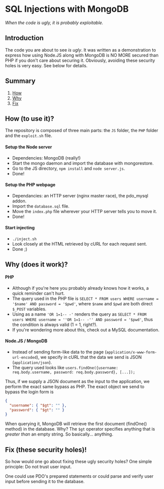 # SQL Injections with MongoDB

*When the code is ugly, it is probably exploitable.*

## Introduction

The code you are about to see *is ugly*. It was written as a demonstration to express how using Node.JS along with MongoDB is NO MORE secured than PHP if you don't care about securing it.
Obviously, avoiding these security holes is very easy. See below for details.

## Summary
1. [How](#how-to-use-it)
2. [Why](#why-does-it-work)
3. [Fix](#fix-these-security-holes)

## How (to use it)?
The repository is composed of three main parts: the `JS` folder, the `PHP` folder and the `exploit.sh` file.

#### Setup the Node server
* Dependencies: MongoDB (really!)
* Start the mongo daemon and import the database with mongorestore.
* Go to the JS directory, `npm install` and `node server.js`.
* Done!

#### Setup the PHP webpage
* Dependancies: an HTTP server (nginx master race), the pdo_mysql addon.
* Import the `database.sql` file.
* Move the `index.php` file wherever your HTTP server tells you to move it.
* Done!

#### Start injecting
* `./inject.sh`
* Look closely at the HTML retrieved by cURL for each request sent.
* Done ;)

## Why (does it work)?

#### PHP
* Although if you're here you probably already knows how it works, a quick reminder can't hurt.
* The query used in the PHP file is `SELECT * FROM users WHERE username = '$name' AND password = '$pwd'`, where `$name` and `$pwd` are both direct `$_POST` variables.
* Using as a name `'OR 1=1-- -'` renders the query as `SELECT * FROM users WHERE username = ''OR 1=1-- -'' AND password = '$pwd'`, thus the condition is always valid (1 = 1, right?).
* If you're wondering more about this, check out a MySQL documentation.

#### Node.JS / MongoDB
* Instead of sending form-like data to the page (`application/x-www-form-url-encoded`), we specify in cURL that the data we send is JSON (`application/json`).
* The query used looks like `users.findOne({username: req.body.username, password: req.body.password}, [...]);`

Thus, if we supply a JSON document as the input to the application, we perform the exact same bypass as PHP.
The exact object we send to bypass the login form is
```json
{
  "username": { "$gt": "" },
  "password": { "$gt": "" }
}
```

When querying it, MongoDB will retrieve the first document (findOne() method) in the database. Why? The `$gt` operator specifies anything that is *greater than* an empty string. So basically... anything.

## Fix (these security holes)!

So how would one go about fixing these ugly security holes? One simple principle: Do not trust user input.

One could use PDO's prepared statements or could parse and verify user input before sending it to the database.
